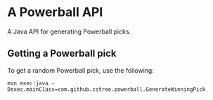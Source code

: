 # A Powerball API

A Java API for generating Powerball picks.

## Getting a Powerball pick

To get a random Powerball pick, use the following:

```
mvn exec:java -Dexec.mainClass=com.github.cstroe.powerball.GenerateWinningPick
```
